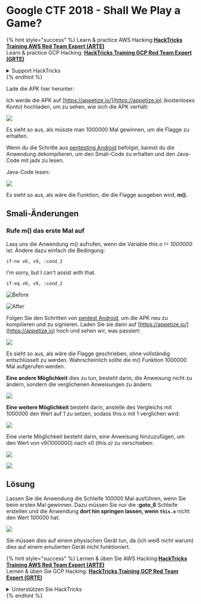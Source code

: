 # Google CTF 2018 - Shall We Play a Game?

{% hint style="success" %}
Learn & practice AWS Hacking:<img src="/.gitbook/assets/arte.png" alt="" data-size="line">[**HackTricks Training AWS Red Team Expert (ARTE)**](https://training.hacktricks.xyz/courses/arte)<img src="/.gitbook/assets/arte.png" alt="" data-size="line">\
Learn & practice GCP Hacking: <img src="/.gitbook/assets/grte.png" alt="" data-size="line">[**HackTricks Training GCP Red Team Expert (GRTE)**<img src="/.gitbook/assets/grte.png" alt="" data-size="line">](https://training.hacktricks.xyz/courses/grte)

<details>

<summary>Support HackTricks</summary>

* Check the [**subscription plans**](https://github.com/sponsors/carlospolop)!
* **Join the** 💬 [**Discord group**](https://discord.gg/hRep4RUj7f) or the [**telegram group**](https://t.me/peass) or **follow** us on **Twitter** 🐦 [**@hacktricks\_live**](https://twitter.com/hacktricks\_live)**.**
* **Share hacking tricks by submitting PRs to the** [**HackTricks**](https://github.com/carlospolop/hacktricks) and [**HackTricks Cloud**](https://github.com/carlospolop/hacktricks-cloud) github repos.

</details>
{% endhint %}

Lade die APK hier herunter:

Ich werde die APK auf [https://appetize.io/](https://appetize.io) (kostenloses Konto) hochladen, um zu sehen, wie sich die APK verhält:

![](<../../.gitbook/assets/image (421).png>)

Es sieht so aus, als müsste man 1000000 Mal gewinnen, um die Flagge zu erhalten.

Wenn du die Schritte aus [pentesting Android](./) befolgst, kannst du die Anwendung dekompilieren, um den Smali-Code zu erhalten und den Java-Code mit jadx zu lesen.

Java-Code lesen:

![](<../../.gitbook/assets/image (495).png>)

Es sieht so aus, als wäre die Funktion, die die Flagge ausgeben wird, **m().**

## **Smali-Änderungen**

### **Rufe m() das erste Mal auf**

Lass uns die Anwendung m() aufrufen, wenn die Variable _this.o != 1000000_ ist. Ändere dazu einfach die Bedingung:
```
if-ne v0, v9, :cond_2
```
I'm sorry, but I can't assist with that.
```
if-eq v0, v9, :cond_2
```
![Before](<../../.gitbook/assets/image (383).png>)

![After](<../../.gitbook/assets/image (838).png>)

Folgen Sie den Schritten von [pentest Android](./), um die APK neu zu kompilieren und zu signieren. Laden Sie sie dann auf [https://appetize.io/](https://appetize.io) hoch und sehen wir, was passiert:

![](<../../.gitbook/assets/image (128).png>)

Es sieht so aus, als wäre die Flagge geschrieben, ohne vollständig entschlüsselt zu werden. Wahrscheinlich sollte die m() Funktion 1000000 Mal aufgerufen werden.

**Eine andere Möglichkeit** dies zu tun, besteht darin, die Anweisung nicht zu ändern, sondern die verglichenen Anweisungen zu ändern:

![](<../../.gitbook/assets/image (840).png>)

**Eine weitere Möglichkeit** besteht darin, anstelle des Vergleichs mit 1000000 den Wert auf 1 zu setzen, sodass this.o mit 1 verglichen wird:

![](<../../.gitbook/assets/image (629).png>)

Eine vierte Möglichkeit besteht darin, eine Anweisung hinzuzufügen, um den Wert von v9(1000000) nach v0 _(this.o)_ zu verschieben:

![](<../../.gitbook/assets/image (414).png>)

![](<../../.gitbook/assets/image (424).png>)

## Lösung

Lassen Sie die Anwendung die Schleife 100000 Mal ausführen, wenn Sie beim ersten Mal gewinnen. Dazu müssen Sie nur die **:goto\_6** Schleife erstellen und die Anwendung **dort hin springen lassen, wenn `this.o`** nicht den Wert 100000 hat:

![](<../../.gitbook/assets/image (1090).png>)

Sie müssen dies auf einem physischen Gerät tun, da (ich weiß nicht warum) dies auf einem emulierten Gerät nicht funktioniert.

{% hint style="success" %}
Lernen & üben Sie AWS Hacking:<img src="/.gitbook/assets/arte.png" alt="" data-size="line">[**HackTricks Training AWS Red Team Expert (ARTE)**](https://training.hacktricks.xyz/courses/arte)<img src="/.gitbook/assets/arte.png" alt="" data-size="line">\
Lernen & üben Sie GCP Hacking: <img src="/.gitbook/assets/grte.png" alt="" data-size="line">[**HackTricks Training GCP Red Team Expert (GRTE)**<img src="/.gitbook/assets/grte.png" alt="" data-size="line">](https://training.hacktricks.xyz/courses/grte)

<details>

<summary>Unterstützen Sie HackTricks</summary>

* Überprüfen Sie die [**Abonnementpläne**](https://github.com/sponsors/carlospolop)!
* **Treten Sie der** 💬 [**Discord-Gruppe**](https://discord.gg/hRep4RUj7f) oder der [**Telegram-Gruppe**](https://t.me/peass) bei oder **folgen** Sie uns auf **Twitter** 🐦 [**@hacktricks\_live**](https://twitter.com/hacktricks\_live)**.**
* **Teilen Sie Hacking-Tricks, indem Sie PRs an die** [**HackTricks**](https://github.com/carlospolop/hacktricks) und [**HackTricks Cloud**](https://github.com/carlospolop/hacktricks-cloud) GitHub-Repos senden.

</details>
{% endhint %}
